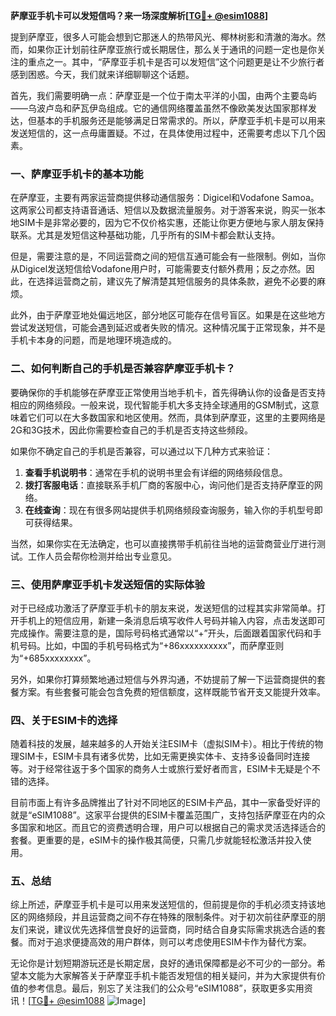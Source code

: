 **萨摩亚手机卡可以发短信吗？来一场深度解析[[TG💪+ @esim1088](https://t.me/s/esim1088)]**

提到萨摩亚，很多人可能会想到它那迷人的热带风光、椰林树影和清澈的海水。然而，如果你正计划前往萨摩亚旅行或长期居住，那么关于通讯的问题一定也是你关注的重点之一。其中，“萨摩亚手机卡是否可以发短信”这个问题更是让不少旅行者感到困惑。今天，我们就来详细聊聊这个话题。

首先，我们需要明确一点：萨摩亚是一个位于南太平洋的小国，由两个主要岛屿——乌波卢岛和萨瓦伊岛组成。它的通信网络覆盖虽然不像欧美发达国家那样发达，但基本的手机服务还是能够满足日常需求的。所以，萨摩亚手机卡是可以用来发送短信的，这一点毋庸置疑。不过，在具体使用过程中，还需要考虑以下几个因素。

### 一、萨摩亚手机卡的基本功能

在萨摩亚，主要有两家运营商提供移动通信服务：Digicel和Vodafone Samoa。这两家公司都支持语音通话、短信以及数据流量服务。对于游客来说，购买一张本地SIM卡是非常必要的，因为它不仅价格实惠，还能让你更方便地与家人朋友保持联系。尤其是发短信这种基础功能，几乎所有的SIM卡都会默认支持。

但是，需要注意的是，不同运营商之间的短信互通可能会有一些限制。例如，当你从Digicel发送短信给Vodafone用户时，可能需要支付额外费用；反之亦然。因此，在选择运营商之前，建议先了解清楚其短信服务的具体条款，避免不必要的麻烦。

此外，由于萨摩亚地处偏远地区，部分地区可能存在信号盲区。如果是在这些地方尝试发送短信，可能会遇到延迟或者失败的情况。这种情况属于正常现象，并不是手机卡本身的问题，而是地理环境造成的。

### 二、如何判断自己的手机是否兼容萨摩亚手机卡？

要确保你的手机能够在萨摩亚正常使用当地手机卡，首先得确认你的设备是否支持相应的网络频段。一般来说，现代智能手机大多支持全球通用的GSM制式，这意味着它们可以在大多数国家和地区使用。然而，具体到萨摩亚，这里的主要网络是2G和3G技术，因此你需要检查自己的手机是否支持这些频段。

如果你不确定自己的手机是否兼容，可以通过以下几种方式来验证：

1. **查看手机说明书**：通常在手机的说明书里会有详细的网络频段信息。
2. **拨打客服电话**：直接联系手机厂商的客服中心，询问他们是否支持萨摩亚的网络。
3. **在线查询**：现在有很多网站提供手机网络频段查询服务，输入你的手机型号即可获得结果。

当然，如果你实在无法确定，也可以直接携带手机前往当地的运营商营业厅进行测试。工作人员会帮你检测并给出专业意见。

### 三、使用萨摩亚手机卡发送短信的实际体验

对于已经成功激活了萨摩亚手机卡的朋友来说，发送短信的过程其实非常简单。打开手机上的短信应用，新建一条消息后填写收件人号码并输入内容，点击发送即可完成操作。需要注意的是，国际号码格式通常以“+”开头，后面跟着国家代码和手机号码。比如，中国的手机号码格式为“+86xxxxxxxxxx”，而萨摩亚则为“+685xxxxxxxx”。

另外，如果你打算频繁地通过短信与外界沟通，不妨提前了解一下运营商提供的套餐方案。有些套餐可能会包含免费的短信额度，这样既能节省开支又能提升效率。

### 四、关于ESIM卡的选择

随着科技的发展，越来越多的人开始关注ESIM卡（虚拟SIM卡）。相比于传统的物理SIM卡，ESIM卡具有诸多优势，比如无需更换实体卡、支持多设备同时连接等。对于经常往返于多个国家的商务人士或旅行爱好者而言，ESIM卡无疑是个不错的选择。

目前市面上有许多品牌推出了针对不同地区的ESIM卡产品，其中一家备受好评的就是“eSIM1088”。这家平台提供的ESIM卡覆盖范围广，支持包括萨摩亚在内的众多国家和地区。而且它的资费透明合理，用户可以根据自己的需求灵活选择适合的套餐。更重要的是，eSIM卡的操作极其简便，只需几步就能轻松激活并投入使用。

### 五、总结

综上所述，萨摩亚手机卡是可以用来发送短信的，但前提是你的手机必须支持该地区的网络频段，并且运营商之间不存在特殊的限制条件。对于初次前往萨摩亚的朋友们来说，建议优先选择信誉良好的运营商，同时结合自身实际需求挑选合适的套餐。而对于追求便捷高效的用户群体，则可以考虑使用ESIM卡作为替代方案。

无论你是计划短期游玩还是长期定居，良好的通讯保障都是必不可少的一部分。希望本文能为大家解答关于萨摩亚手机卡能否发短信的相关疑问，并为大家提供有价值的参考信息。最后，别忘了关注我们的公众号“eSIM1088”，获取更多实用资讯！[[TG💪+ @esim1088](https://t.me/s/esim1088) ![Image](https://i.postimg.cc/4NQfJmqS/Snipaste-2025-05-13-00-14-12.png)]
